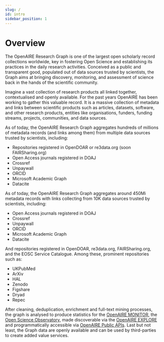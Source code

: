 ```yaml
---
slug: /
id: intro
sidebar_position: 1
---
```


# Overview 

The OpenAIRE Research Graph is one of the largest open scholarly record collections worldwide, key in fostering Open Science and establishing its practices in the daily research activities.
Conceived as a public and transparent good, populated out of data sources trusted by scientists, the Graph aims at bringing discovery, monitoring, and assessment of science back in the hands of the scientific community.

Imagine a vast collection of research products all linked together, contextualised and openly available. For the past years OpenAIRE has been working to gather this valuable record. It is a massive collection of metadata and links between scientific products such as articles, datasets, software, and other research products, entities like organisations, funders, funding streams, projects, communities, and data sources.

As of today, the OpenAIRE Research Graph aggregates hundreds of millions of metadata records (and links among them)  from multiple data sources trusted by scientists, including:

* Repositories registered in OpenDOAR or re3data.org (soon FAIRSharing.org)
* Open Access journals registered in DOAJ
* Crossref
* Unpaywall
* ORCID
* Microsoft Academic Graph
* Datacite

As of today, the OpenAIRE Research Graph aggregates around 450Mi metadata records with links collecting from 10K data sources trusted by scientists, including:

* Open Access journals registered in DOAJ
* Crossref
* Unpaywall
* ORCID
* Microsoft Academic Graph
* Datacite

And repositories registered in OpenDOAR, re3data.org, FAIRSharing.org, and the EOSC Service Catalogue. Among these, prominent repositories such as:

* UKPubMed
* ArXiv
* HAL
* Zenodo
* Figshare
* Dryad
* Repec

After cleaning, deduplication, enrichment and full-text mining processes, the graph is analysed to produce statistics for the [OpenAIRE MONITOR](https://monitor.openaire.eu), the [Open Science Observatory](https://osobservatory.openaire.eu), made discoverable via the [OpenAIRE EXPLORE](https://explore.openaire.eu) and programmatically accessible via [OpenAIRE Public APIs](https://develop.openaire.eu).
Last but not least, the Graph data are openly available and can be used by third-parties to create added value services. 
